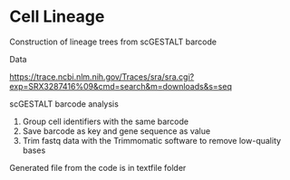 # Cell Lineage

Construction of lineage trees from scGESTALT barcode

Data

https://trace.ncbi.nlm.nih.gov/Traces/sra/sra.cgi?exp=SRX3287416%09&cmd=search&m=downloads&s=seq

  scGESTALT barcode analysis 
1. Group cell identifiers with the same barcode
2. Save barcode as key and gene sequence as value
3. Trim fastq data with the Trimmomatic software to remove low-quality bases


Generated file from the code is in textfile folder
